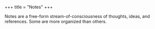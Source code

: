 +++
title = "Notes"
+++

Notes are a free-form stream-of-consciousness of thoughts, ideas, and references. Some are more organized than others.
